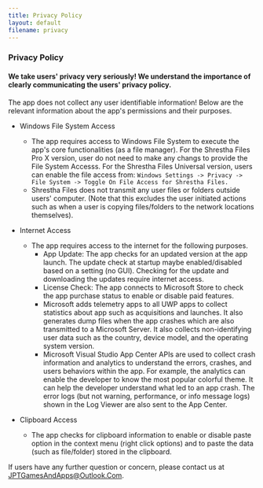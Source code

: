 ```yaml
---
title: Privacy Policy
layout: default
filename: privacy
--- 
```



### Privacy Policy

#### We take users' privacy very seriously! We understand the importance of clearly communicating the users' privacy policy.

The app does not collect any user identifiable information! Below are the relevant information about the app's permissions and their purposes.

* Windows File System Access
  * The app requires access to Windows File System to execute the app's core functionalities (as a file manager). For the Shrestha Files Pro X version, user do not need to make any changs to provide the File System Accesss. For the Shrestha Files Universal version, users can enable the file access from: ```Windows Settings -> Privacy -> File System -> Toggle On File Access for Shrestha Files.```
  * Shrestha Files does not transmit any user files or folders outside users' computer. (Note that this excludes the user initiated actions such as when a user is copying files/folders to the network locations themselves).
 

* Internet Access
  * The app requires access to the internet for the following purposes.
    * App Update: The app checks for an updated version at the app launch. The update check at startup maybe enabled/disabled based on a setting (no GUI). Checking for the update and downloading the updates require internet access.
    * License Check: The app connects to Microsoft Store to check the app purchase status to enable or disable paid features.
    * Microsoft adds telemetry apps to all UWP apps to collect statistics about app such as acquisitions and launches. It also generates dump files when the app crashes which are also transmitted to a Microsoft Server. It also collects non-identifying user data such as the country, device model, and the operating system version.
    * Microsoft Visual Studio App Center APIs are used to collect crash information and analytics to understand the errors, crashes, and users behaviors within the app. For example, the analytics can enable the developer to know the most popular colorful theme. It can help the developer understand what led to an app crash. The error logs (but not warning, performance, or info message logs) shown in the Log Viewer are also sent to the App Center.

* Clipboard Access
  * The app checks for clipboard information to enable or disable paste option in the context menu (right click options) and to paste the data (such as file/folder) stored in the clipboard.


 If users have any further question or concern, please contact us at JPTGamesAndApps@Outlook.Com. 
